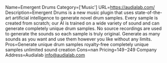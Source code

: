 Name=Emergent Drums
Category=['Music']
URL=https://audialab.com/
Description=Emergent Drums is a new music plugin that uses state-of-the-art artificial intelligence to generate novel drum samples. Every sample is created from scratch; our AI is trained on a wide variety of sound and can generate completely unique drum samples. No source recordings are used to generate the sounds so each sample is truly original. Generate as many sounds as you want and use them however you like without any limits.
Pros=Generate unique drum samples royalty-free completely unique samples unlimited sound creation
Cons=nan
Pricing=$149-$249
Company Address=Audialab info@audialab.com
